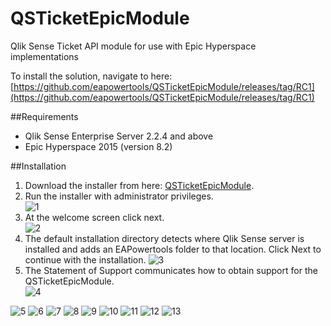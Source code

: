 # QSTicketEpicModule
Qlik Sense Ticket API module for use with Epic Hyperspace implementations

To install the solution, navigate to here: [https://github.com/eapowertools/QSTicketEpicModule/releases/tag/RC1](https://github.com/eapowertools/QSTicketEpicModule/releases/tag/RC1)

##Requirements
- Qlik Sense Enterprise Server 2.2.4 and above
- Epic Hyperspace 2015 (version 8.2)

##Installation
1. Download the installer from here: [QSTicketEpicModule](https://github.com/eapowertools/QSTicketEpicModule/releases/tag/RC1).
2. Run the installer with administrator privileges.    
![1](./doc/img/1.png)
3. At the welcome screen click next.    
![2](./doc/img/2.png)
4. The default installation directory detects where Qlik Sense server is installed and adds an EAPowertools folder to that location.  Click Next to continue with the installation.
![3](./doc/img/3.png)
5. The Statement of Support communicates how to obtain support for the QSTicketEpicModule.   
![4](./doc/img/4.png)

![5](./doc/img/5.png)
![6](./doc/img/6.png)
![7](./doc/img/7.png)
![8](./doc/img/8.png)
![9](./doc/img/9.png)
![10](./doc/img/10.png)
![11](./doc/img/11.png)
![12](./doc/img/12.png)
![13](./doc/img/13.png)
